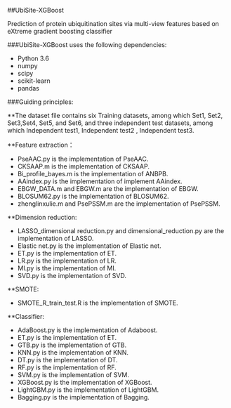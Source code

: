 ##UbiSite-XGBoost

Prediction of protein ubiquitination sites via multi-view features based on eXtreme gradient boosting classifier

###UbiSite-XGBoost uses the following dependencies:

 * Python 3.6
 * numpy
 * scipy
 * scikit-learn
 * pandas

###Guiding principles: 

**The dataset file contains six Training datasets, among which Set1, Set2, Set3,Set4, Set5, and Set6, and three independent test datasets, among which Independent test1, Independent test2 , Independent test3.

**Feature extraction：
 * PseAAC.py is the implementation of PseAAC.
 * CKSAAP.m is the implementation of CKSAAP.
 * Bi_profile_bayes.m is the implementation of ANBPB.
 * AAindex.py is the implementation of implement AAindex.
 * EBGW_DATA.m and EBGW.m are the implementation of EBGW.
 * BLOSUM62.py is the implementation of BLOSUM62.
 * zhenglinxulie.m and PsePSSM.m are the implementation of PsePSSM.
 
**Dimension reduction:
 * LASSO_dimensional reduction.py and dimensional_reduction.py are the implementation of LASSO.
 * Elastic net.py is the implementation of Elastic net.
 * ET.py is the implementation of ET.
 * LR.py is the implementation of LR.
 * MI.py is the implementation of MI.
 * SVD.py  is the implementation of SVD.
 
**SMOTE:
 * SMOTE_R_train_test.R  is the implementation of SMOTE.
 
**Classifier:
 * AdaBoost.py is the implementation of Adaboost.
 * ET.py is the implementation of ET.
 * GTB.py is the implementation of GTB.
 * KNN.py is the implementation of KNN.
 * DT.py is the implementation of DT.
 * RF.py is the implementation of RF.
 * SVM.py is the implementation of SVM.
 * XGBoost.py is the implementation of XGBoost.
 * LightGBM.py is the implementation of LightGBM.
 * Bagging.py is the implementation of Bagging.

